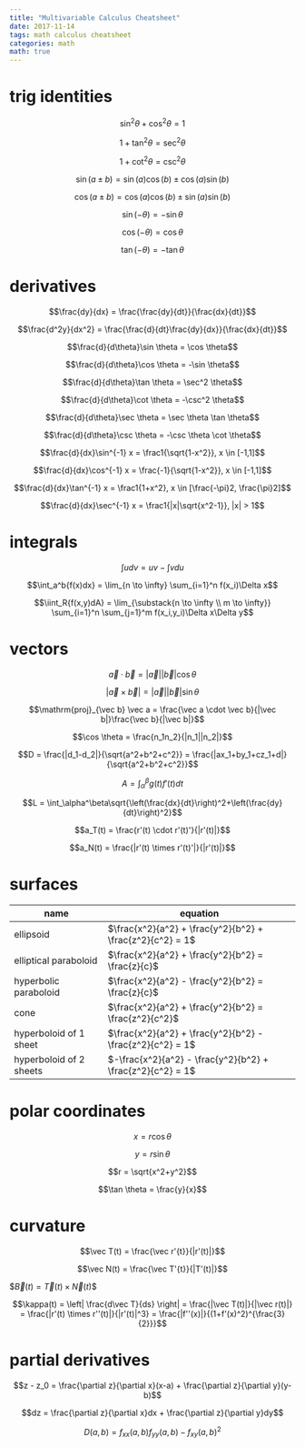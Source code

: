 ```yaml
---
title: "Multivariable Calculus Cheatsheet"
date: 2017-11-14
tags: math calculus cheatsheet
categories: math
math: true
---
```


# trig identities

$$\sin^2 \theta + \cos^2 \theta = 1$$

$$1+ \tan^2 \theta = \sec^2 \theta$$

$$1+ \cot^2 \theta = \csc^2 \theta$$

$$\sin(a \pm b) = \sin(a)\cos(b) \pm \cos(a)\sin(b)$$

$$\cos(a \pm b) = \cos(a)\cos(b) \pm \sin(a)\sin(b)$$

$$\sin(-\theta) = -\sin \theta$$

$$\cos(-\theta) = \cos \theta$$

$$\tan(-\theta) = -\tan \theta$$

# derivatives

$$\frac{dy}{dx} = \frac{\frac{dy}{dt}}{\frac{dx}{dt}}$$

$$\frac{d^2y}{dx^2} = \frac{\frac{d}{dt}\frac{dy}{dx}}{\frac{dx}{dt}}$$

$$\frac{d}{d\theta}\sin \theta = \cos \theta$$

$$\frac{d}{d\theta}\cos \theta = -\sin \theta$$

$$\frac{d}{d\theta}\tan \theta = \sec^2 \theta$$

$$\frac{d}{d\theta}\cot \theta = -\csc^2 \theta$$

$$\frac{d}{d\theta}\sec \theta = \sec \theta \tan \theta$$

$$\frac{d}{d\theta}\csc \theta = -\csc \theta \cot \theta$$

$$\frac{d}{dx}\sin^{-1} x = \frac1{\sqrt{1-x^2}}, x \in [-1,1]$$

$$\frac{d}{dx}\cos^{-1} x = \frac{-1}{\sqrt{1-x^2}}, x \in [-1,1]$$

$$\frac{d}{dx}\tan^{-1} x = \frac1{1+x^2}, x \in [\frac{-\pi}2, \frac{\pi}2]$$

$$\frac{d}{dx}\sec^{-1} x = \frac1{|x|\sqrt{x^2-1}}, |x| > 1$$

# integrals

$$\int{udv} = uv - \int{vdu}$$

$$\int_a^b{f(x)dx} = \lim_{n \to \infty} \sum_{i=1}^n f(x_i)\Delta x$$

$$\iint_R{f(x,y)dA} = \lim_{\substack{n \to \infty \\ m \to \infty}} \sum_{i=1}^n \sum_{j=1}^m f(x_i,y_i)\Delta x\Delta y$$

# vectors

$$\vec a \cdot \vec b = |\vec a||\vec b| \cos \theta$$

$$|\vec a \times \vec b| = |\vec a||\vec b| \sin \theta$$

$$\mathrm{proj}_{\vec b} \vec a = \frac{\vec a \cdot \vec b}{|\vec b|}\frac{\vec b}{|\vec b|}$$

$$\cos \theta = \frac{n_1n_2}{|n_1||n_2|}$$

$$D = \frac{|d_1-d_2|}{\sqrt{a^2+b^2+c^2}} = \frac{|ax_1+by_1+cz_1+d|}{\sqrt{a^2+b^2+c^2}}$$

$$A = \int_\alpha^\beta g(t)f'(t)dt$$

$$L = \int_\alpha^\beta\sqrt{\left(\frac{dx}{dt}\right)^2+\left(\frac{dy}{dt}\right)^2}$$

$$a_T(t) = \frac{r'(t) \cdot r'(t)'}{|r'(t)|}$$

$$a_N(t) = \frac{|r'(t) \times r'(t)'|}{|r'(t)|}$$

# surfaces

| name                    | equation                                                   |
| ----------------------- | ---------------------------------------------------------- |
| ellipsoid               | $\frac{x^2}{a^2} + \frac{y^2}{b^2} + \frac{z^2}{c^2} = 1$  |
| elliptical paraboloid   | $\frac{x^2}{a^2} + \frac{y^2}{b^2} = \frac{z}{c}$          |
| hyperbolic paraboloid   | $\frac{x^2}{a^2} - \frac{y^2}{b^2} = \frac{z}{c}$          |
| cone                    | $\frac{x^2}{a^2} + \frac{y^2}{b^2} = \frac{z^2}{c^2}$      |
| hyperboloid of 1 sheet  | $\frac{x^2}{a^2} + \frac{y^2}{b^2} - \frac{z^2}{c^2} = 1$  |
| hyperboloid of 2 sheets | $-\frac{x^2}{a^2} - \frac{y^2}{b^2} + \frac{z^2}{c^2} = 1$ |

# polar coordinates

$$x = r \cos \theta$$

$$y = r \sin \theta$$

$$r = \sqrt{x^2+y^2}$$

$$\tan \theta = \frac{y}{x}$$

# curvature

$$\vec T(t) = \frac{\vec r'{t}}{|r'(t)|}$$

$$\vec N(t) = \frac{\vec T'{t}}{|T'(t)|}$$

$$\vec B(t) = \vec T(t) \times \vec N(t)\$$

$$\kappa(t) = \left| \frac{d\vec T}{ds} \right| = \frac{|\vec T(t)|}{|\vec r(t)|} = \frac{|r'(t) \times r''(t)|}{|r'(t)|^3} = \frac{|f''(x)|}{(1+f'(x)^2)^{\frac{3}{2}}}$$

# partial derivatives

$$z - z_0 = \frac{\partial z}{\partial x}(x-a) + \frac{\partial z}{\partial y}(y-b)$$

$$dz = \frac{\partial z}{\partial x}dx + \frac{\partial z}{\partial y}dy$$

$$D(a,b) = f_{xx}(a,b)f_{yy}(a,b)-f_{xy}(a,b)^2$$
